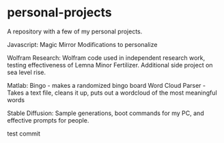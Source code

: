 # personal-projects

A repository with a few of my personal projects.

Javascript:
Magic Mirror Modifications to personalize

Wolfram Research:
Wolfram code used in independent research work, testing effectiveness of Lemna Minor Fertilizer. Additional side project on sea level rise.

Matlab:
Bingo - makes a randomized bingo board
Word Cloud Parser - Takes a text file, cleans it up, puts out a wordcloud of the most meaningful words

Stable Diffusion:
Sample generations, boot commands for my PC, and effective prompts for people.

test commit